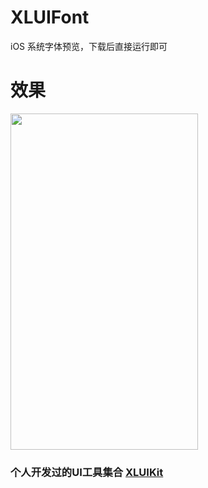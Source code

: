 # XLUIFont

iOS 系统字体预览，下载后直接运行即可

# 效果

<img src="https://github.com/mengxianliang/XLUIFont/blob/master/GIF/1.gif" width=300 height=538 />

### 个人开发过的UI工具集合 [XLUIKit](https://github.com/mengxianliang/XLUIKit)
